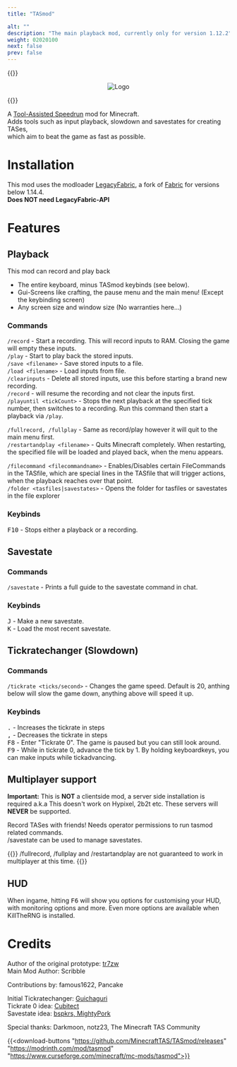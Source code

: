 ```yaml
---
title: "TASmod"

alt: ""
description: "The main playback mod, currently only for version 1.12.2"
weight: 02020100
next: false
prev: false
---
```


{{<rawhtml>}}
<p align="center"><img class="screenshot" src="https://minecrafttas.com/images/TASmodLogo.svg" alt="Logo"></p>
{{</rawhtml>}}

A [Tool-Assisted Speedrun](https://tasvideos.org/WelcomeToTASVideos) mod for Minecraft.  
Adds tools such as input playback, slowdown and savestates for creating TASes,  
which aim to beat the game as fast as possible.

# Installation
This mod uses the modloader [LegacyFabric](https://legacyfabric.net/), a fork of [Fabric](https://fabricmc.net/) for versions below 1.14.4.  
**Does NOT need LegacyFabric-API**
# Features  
## Playback
This mod can record and play back
- The entire keyboard, minus TASmod keybinds (see below).
- Gui-Screens like crafting, the pause menu and the main menu! (Except the keybinding screen)
- Any screen size and window size (No warranties here...)

### Commands
`/record` - Start a recording. This will record inputs to RAM. Closing the game will empty these inputs.  
`/play` - Start to play back the stored inputs.  
`/save <filename>` - Save stored inputs to a file.  
`/load <filename>` - Load inputs from file.  
`/clearinputs` - Delete all stored inputs, use this before starting a brand new recording.  
`/record` - will resume the recording and not clear the inputs first.  
`/playuntil <tickCount>` - Stops the next playback at the specified tick number, then switches to a recording. Run this command then start a playback via `/play`.

`/fullrecord, /fullplay` - Same as record/play however it will quit to the main menu first.  
`/restartandplay <filename>` - Quits Minecraft completely. When restarting, the specified file will be loaded and played back, when the menu appears.

`/filecommand <filecommandname>` - Enables/Disables certain FileCommands in the TASfile, which are special lines in the TASfile that will trigger actions, when the playback reaches over that point.  
`/folder <tasfiles|savestates>` - Opens the folder for tasfiles or savestates in the file explorer
### Keybinds
<kbd>F10</kbd> - Stops either a playback or a recording.  

## Savestate
### Commands
`/savestate` - Prints a full guide to the savestate command in chat.
### Keybinds
<kbd>J</kbd> - Make a new savestate.  
<kbd>K</kbd> - Load the most recent savestate.

## Tickratechanger (Slowdown)
### Commands
`/tickrate <ticks/second>` - Changes the game speed. Default is 20, anthing below will slow the game down, anything above will speed it up.
### Keybinds
<kbd>.</kbd> - Increases the tickrate in steps  
<kbd>,</kbd> - Decreases the tickrate in steps  
<kbd>F8</kbd> - Enter "Tickrate 0". The game is paused but you can still look around.  
<kbd>F9</kbd> - While in tickrate 0, advance the tick by 1. By holding keyboardkeys, you can make inputs while tickadvancing.

## Multiplayer support
**Important:** This is **NOT** a clientside mod, a server side installation is required a.k.a This doesn't work on Hypixel, 2b2t etc. These servers will **NEVER** be supported.

Record TASes with friends! Needs operator permissions to run tasmod related commands.  
/savestate can be used to manage savestates.

{{<note>}}
/fullrecord, /fullplay and /restartandplay are not guaranteed to work in multiplayer at this time.
{{</note>}}

## HUD
When ingame, hitting <kbd>F6</kbd> will show you options for customising your HUD, with monitoring options and more. Even more options are available when KillTheRNG is installed. 

# Credits  
Author of the original prototype: [tr7zw](https://github.com/tr7zw/MC-TASmod)  
Main Mod Author: Scribble  

Contributions by: famous1622, Pancake  
  
Initial Tickratechanger: [Guichaguri](https://github.com/Guichaguri/TickrateChanger)  
Tickrate 0 idea: [Cubitect](https://github.com/Cubitect/Cubitick)  
Savestate idea: [bspkrs, MightyPork](https://github.com/bspkrs-mods/WorldStateCheckpoints)

Special thanks: Darkmoon, notz23, The Minecraft TAS Community  

{{<download-buttons "https://github.com/MinecraftTAS/TASmod/releases" "https://modrinth.com/mod/tasmod" "https://www.curseforge.com/minecraft/mc-mods/tasmod">}}